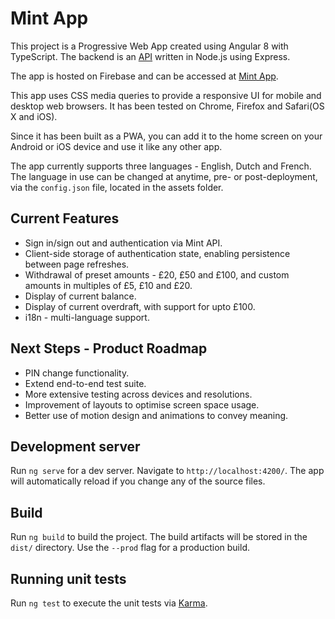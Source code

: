 # Mint App
This project is a Progressive Web App created using Angular 8 with TypeScript.
The backend is an [API](https://github.com/krishna-acondy/mint-api) written in Node.js using Express.

The app is hosted on Firebase and can be accessed at [Mint App](http://mint-app-848c9.firebaseapp.com).

This app uses CSS media queries to provide a responsive UI for mobile and desktop web browsers. It has been tested on Chrome, Firefox and Safari(OS X and iOS).

Since it has been built as a PWA, you can add it to the home screen on your Android or iOS device and use it like any other app.

The app currently supports three languages - English, Dutch and French. The language in use can be changed at anytime, pre- or post-deployment, via the `config.json` file, located in the assets folder.

## Current Features
* Sign in/sign out and authentication via Mint API.
* Client-side storage of authentication state,
  enabling persistence between page refreshes.
* Withdrawal of preset amounts - £20, £50 and £100,
  and custom amounts in multiples of £5, £10 and £20.
* Display of current balance.
* Display of current overdraft, with support for upto £100.
* i18n - multi-language support.

## Next Steps - Product Roadmap
* PIN change functionality.
* Extend end-to-end test suite.
* More extensive testing across devices and resolutions.
* Improvement of layouts to optimise screen space usage.
* Better use of motion design and animations to convey meaning.

## Development server
Run `ng serve` for a dev server. Navigate to `http://localhost:4200/`. The app will automatically reload if you change any of the source files.

## Build
Run `ng build` to build the project. The build artifacts will be stored in the `dist/` directory. Use the `--prod` flag for a production build.

## Running unit tests
Run `ng test` to execute the unit tests via [Karma](https://karma-runner.github.io).
